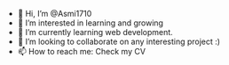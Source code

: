 - 👋 Hi, I’m @Asmi1710
- 👀 I’m interested in learning and growing
- 🌱 I’m currently learning web development.
- 🤝 I’m looking to collaborate on any interesting project :)
- 📫 How to reach me: Check my CV 

<!---
Asmi1710/Asmi1710 is a ✨ special ✨ repository because its `README.md` (this file) appears on your GitHub profile.
You can click the Preview link to take a look at your changes.
--->
